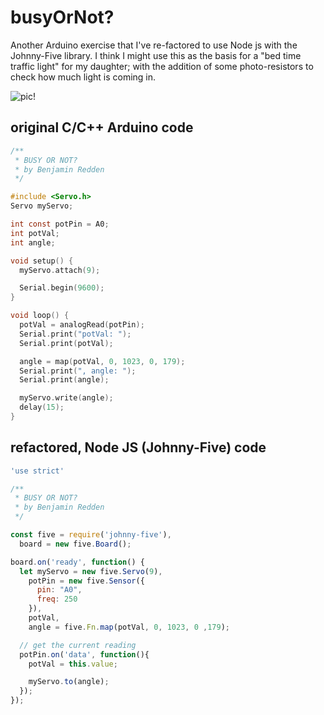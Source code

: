 # busyOrNot?

Another Arduino exercise that I've re-factored to use Node js with the Johnny-Five library. I think I might use this as the basis for a "bed time traffic light" for my daughter; with the addition of some photo-resistors to check how much light is coming in.

![pic!](https://github.com/Banjerr/busyOrNot/blob/master/busyOrNot.gif)

## original C/C++ Arduino code

```c
/**
 * BUSY OR NOT?
 * by Benjamin Redden
 */

#include <Servo.h>
Servo myServo;

int const potPin = A0;
int potVal;
int angle;

void setup() {
  myServo.attach(9);

  Serial.begin(9600);
}

void loop() {
  potVal = analogRead(potPin);
  Serial.print("potVal: ");
  Serial.print(potVal);

  angle = map(potVal, 0, 1023, 0, 179);
  Serial.print(", angle: ");
  Serial.print(angle);

  myServo.write(angle);
  delay(15);
}
```

## refactored, Node JS (Johnny-Five) code

```javascript
'use strict'

/**
 * BUSY OR NOT?
 * by Benjamin Redden
 */

const five = require('johnny-five'),
  board = new five.Board();

board.on('ready', function() {
  let myServo = new five.Servo(9),
    potPin = new five.Sensor({
      pin: "A0",
      freq: 250
    }),
    potVal,
    angle = five.Fn.map(potVal, 0, 1023, 0 ,179);

  // get the current reading
  potPin.on('data', function(){
    potVal = this.value;

    myServo.to(angle);
  });
});
```
